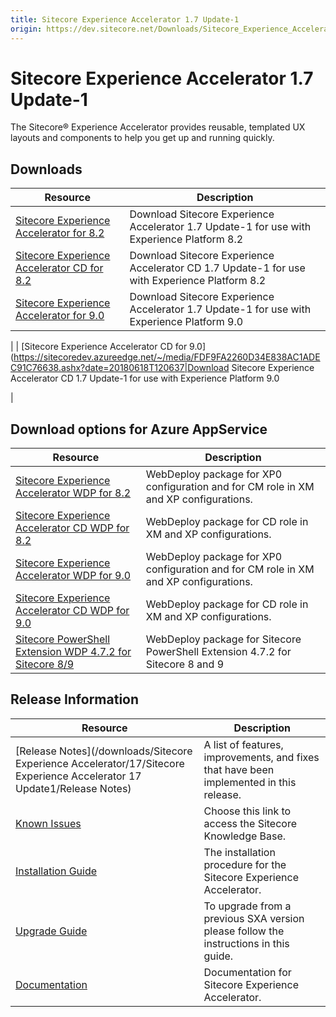 ```yaml
---
title: Sitecore Experience Accelerator 1.7 Update-1
origin: https://dev.sitecore.net/Downloads/Sitecore_Experience_Accelerator/17/Sitecore_Experience_Accelerator_17_Update1.aspx
---
```



Sitecore Experience Accelerator 1.7 Update-1
============================================

The Sitecore® Experience Accelerator provides reusable, templated UX layouts and components to help you get up and running quickly.

Downloads
---------

| Resource | Description |
| --- | --- |
| [Sitecore Experience Accelerator for 8.2](https://sitecoredev.azureedge.net/~/media/01650AF6AEE942B88DF325096F8ED0EE.ashx?date=20180618T120637) | Download Sitecore Experience Accelerator 1.7 Update-1 for use with Experience Platform 8.2 |
| [Sitecore Experience Accelerator CD for 8.2](https://sitecoredev.azureedge.net/~/media/E510CFD7D0004F39BC48AD94C569A095.ashx?date=20180618T120636) | Download Sitecore Experience Accelerator CD 1.7 Update-1 for use with Experience Platform 8.2 |
| [Sitecore Experience Accelerator for 9.0](https://sitecoredev.azureedge.net/~/media/1FF242BE683E4DE989925F74B78978FC.ashx?date=20180618T120637)|Download Sitecore Experience Accelerator 1.7 Update-1 for use with Experience Platform 9.0

 |
| [Sitecore Experience Accelerator CD for 9.0](https://sitecoredev.azureedge.net/~/media/FDF9FA2260D34E838AC1ADEC91C76638.ashx?date=20180618T120637|Download Sitecore Experience Accelerator CD 1.7 Update-1 for use with Experience Platform 9.0

 |

Download options for Azure AppService
-------------------------------------

| Resource | Description |
| --- | --- |
| [Sitecore Experience Accelerator WDP for 8.2](https://sitecoredev.azureedge.net/~/media/3DBA4E68255746A3AA1C78C46551588D.ashx?date=20180618T120530) | WebDeploy package for XP0 configuration and for CM role in XM and XP configurations. |
| [Sitecore Experience Accelerator CD WDP for 8.2](https://sitecoredev.azureedge.net/~/media/06215506E78B49DFAEB3AEDECA5047BD.ashx?date=20180618T120530) | WebDeploy package for CD role in XM and XP configurations. |
| [Sitecore Experience Accelerator WDP for 9.0](https://sitecoredev.azureedge.net/~/media/F25F1A9FB9494646A2EB494F32AACC89.ashx?date=20180618T120531) | WebDeploy package for XP0 configuration and for CM role in XM and XP configurations. |
| [Sitecore Experience Accelerator CD WDP for 9.0](https://sitecoredev.azureedge.net/~/media/3CDAB682BB594D37AB9AB2D09B14968D.ashx?date=20180618T120531) | WebDeploy package for CD role in XM and XP configurations. |
| [Sitecore PowerShell Extension WDP 4.7.2 for Sitecore 8/9](https://sitecoredev.azureedge.net/~/media/4918E7ADAAF049F4BC7BA5B73561F24F.ashx?date=20180125T145450)|WebDeploy package for Sitecore PowerShell Extension 4.7.2 for Sitecore 8 and 9|

Release Information
-------------------

| Resource | Description |
| --- | --- |
| [Release Notes](/downloads/Sitecore Experience Accelerator/17/Sitecore Experience Accelerator 17 Update1/Release Notes) | A list of features, improvements, and fixes that have been implemented in this release. |
| [Known Issues](https://kb.sitecore.net/articles/196733) | Choose this link to access the Sitecore Knowledge Base. |
| [Installation Guide](https://sitecoredev.azureedge.net/~/media/C9C535C21F8A4455BCF1F7F6C7AB1D1D.ashx?date=20180906T111805) | The installation procedure for the Sitecore Experience Accelerator. |
| [Upgrade Guide](https://sitecoredev.azureedge.net/~/media/A4D53D9827DD4398B6CF6897D58FD6FA.ashx?date=20180618T120825) | To upgrade from a previous SXA version please follow the instructions in this guide. |
| [Documentation](https://doc.sitecore.com/developers/sxa/17/sitecore-experience-accelerator/en/index-en.html) | Documentation for Sitecore Experience Accelerator. |